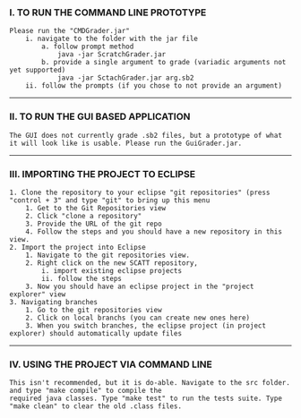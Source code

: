 ### I. TO RUN THE COMMAND LINE PROTOTYPE
	Please run the "CMDGrader.jar"
		i. navigate to the folder with the jar file
			a. follow prompt method
			 	java -jar ScratchGrader.jar
			b. provide a single argument to grade (variadic arguments not yet supported)
				java -jar SctachGrader.jar arg.sb2
		ii. follow the prompts (if you chose to not provide an argument)
				
---------------				
### II. TO RUN THE GUI BASED APPLICATION
	The GUI does not currently grade .sb2 files, but a prototype of what it will look like is usable. Please run the GuiGrader.jar. 
	
---------------
### III. IMPORTING THE PROJECT TO ECLIPSE
	1. Clone the repository to your eclipse "git repositories" (press "control + 3" and type "git" to bring up this menu
		1. Get to the Git Repositories view
		2. Click "clone a repository"
		3. Provide the URL of the git repo
		4. Follow the steps and you should have a new repository in this view.
	2. Import the project into Eclipse
		1. Navigate to the git repositories view.
		2. Right click on the new SCATT repository,
			i. import existing eclipse projects
			ii. follow the steps
		3. Now you should have an eclipse project in the "project explorer" view
	3. Navigating branches
		1. Go to the git repositories view 
		2. Click on local branchs (you can create new ones here)
		3. When you switch branches, the eclipse project (in project explorer) should automatically update files
	
---------------
### IV. USING THE PROJECT VIA COMMAND LINE
	This isn't recommended, but it is do-able. Navigate to the src folder. and type "make compile" to compile the 
	required java classes. Type "make test" to run the tests suite. Type "make clean" to clear the old .class files.
